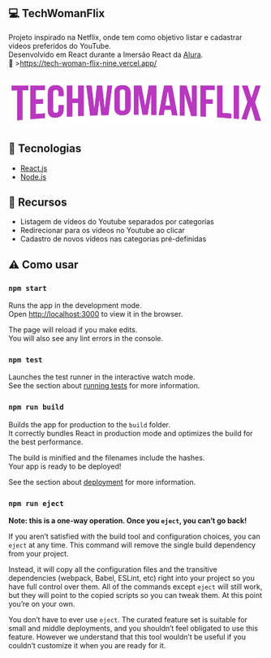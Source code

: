 ## :computer: TechWomanFlix
Projeto inspirado na Netflix, onde tem como objetivo listar e cadastrar videos preferidos do YouTube.<br />
Desenvolvido em React durante a Imersão React da [Alura](https://www.alura.com.br/).<br />
:paperclip: >https://tech-woman-flix-nine.vercel.app/

## ![](/src/assets/img/Logo.png)

## :rocket: Tecnologias
- [React.js](https://reactjs.org/)
- [Node.js](https://nodejs.org/)

## :pushpin: Recursos
- Listagem de vídeos do Youtube separados por categorias
- Redirecionar para os vídeos no Youtube ao clicar
- Cadastro de novos vídeos nas categorias pré-definidas
## :warning: Como usar
### `npm start`

Runs the app in the development mode.<br />
Open [http://localhost:3000](http://localhost:3000) to view it in the browser.

The page will reload if you make edits.<br />
You will also see any lint errors in the console.

### `npm test`

Launches the test runner in the interactive watch mode.<br />
See the section about [running tests](https://facebook.github.io/create-react-app/docs/running-tests) for more information.

### `npm run build`

Builds the app for production to the `build` folder.<br />
It correctly bundles React in production mode and optimizes the build for the best performance.

The build is minified and the filenames include the hashes.<br />
Your app is ready to be deployed!

See the section about [deployment](https://facebook.github.io/create-react-app/docs/deployment) for more information.

### `npm run eject`

**Note: this is a one-way operation. Once you `eject`, you can’t go back!**

If you aren’t satisfied with the build tool and configuration choices, you can `eject` at any time. This command will remove the single build dependency from your project.

Instead, it will copy all the configuration files and the transitive dependencies (webpack, Babel, ESLint, etc) right into your project so you have full control over them. All of the commands except `eject` will still work, but they will point to the copied scripts so you can tweak them. At this point you’re on your own.

You don’t have to ever use `eject`. The curated feature set is suitable for small and middle deployments, and you shouldn’t feel obligated to use this feature. However we understand that this tool wouldn’t be useful if you couldn’t customize it when you are ready for it.

